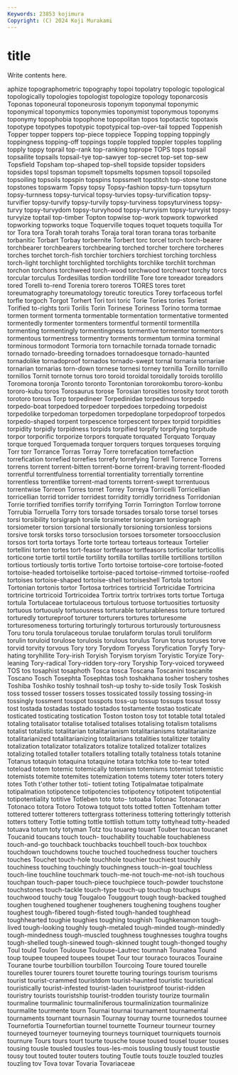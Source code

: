 ```yaml
---
Keywords: 23853 kojimura
Copyright: (C) 2024 Koji Murakami
---
```


# title

Write contents here.



aphize
topographometric topography topoi topolatry topologic topological topologically topologies topologist topologize
topology toponarcosis Toponas toponeural toponeurosis toponym toponymal toponymic toponymical toponymics
toponymies toponymist toponymous toponyms toponymy topophobia topophone topopolitan topos topotactic
topotaxis topotype topotypes topotypic topotypical top-over-tail topped Toppenish Topper topper
toppers top-piece toppiece Topping topping toppingly toppingness topping-off toppings topple
toppled toppler topples toppling topply toppy toprail top-rank top-ranking toprope
TOPS tops topsail topsailite topsails topsail-tye top-sawyer top-secret top-set top-sew
Topsfield Topsham top-shaped top-shell topside topsider topsiders topsides topsl topsman
topsmelt topsmelts topsmen topsoil topsoiled topsoiling topsoils topspin topspins topssmelt
topstitch top-stone topstone topstones topswarm Topsy topsy Topsy-fashion topsy-turn topsyturn
topsy-turnness topsy-turvical topsy-turvies topsy-turvification topsy-turvifier topsy-turvify topsy-turvily topsy-turviness topsyturviness topsy-turvy
topsy-turvydom topsy-turvyhood topsy-turvyism topsy-turvyist topsy-turvyize toptail top-timber Topton topwise top-work
topwork topworked topworking topworks toque Toquerville toques toquet toquets toquilla
Tor tor Tora tora Torah torah torahs Toraja toral toran
torana toras torbanite torbanitic Torbart Torbay torbernite Torbert torc torcel
torch torch-bearer torchbearer torchbearers torchbearing torched torcher torchere torcheres torches
torchet torch-fish torchier torchiers torchiest torching torchless torch-light torchlight torchlighted
torchlights torchlike torchlit torchman torchon torchons torchweed torch-wood torchwood torchwort
torchy torcs torcular torculus Tordesillas tordion tordrillite Tore tore toreador
toreadors tored Torelli to-rend Torenia torero toreros TORES tores toret
toreumatography toreumatology toreutic toreutics Torey torfaceous torfel torfle torgoch Torgot
Torhert Tori tori toric Torie Tories tories Toriest Torified to-rights
torii Torilis Torin Torinese Toriness Torino torma tormae tormen torment
tormenta tormentable tormentation tormentative tormented tormentedly tormenter tormenters tormentful tormentil
tormentilla tormenting tormentingly tormentingness tormentive tormentor tormentors tormentous tormentress tormentry
torments tormentum tormina torminal torminous tormodont Tormoria torn tornachile tornada
tornade tornadic tornado tornado-breeding tornadoes tornadoesque tornado-haunted tornadolike tornadoproof tornados
tornado-swept tornal tornaria tornariae tornarian tornarias torn-down tornese tornesi torney
tornilla Tornillo tornillo tornillos Tornit tornote tornus toro toroid toroidal
toroidally toroids torolillo Toromona toronja Toronto toronto Torontonian tororokombu tororo-konbu
tororo-kubu toros Torosaurus torose Torosian torosities torosity torot toroth torotoro
torous Torp torpedineer Torpedinidae torpedinous torpedo torpedo-boat torpedoed torpedoer torpedoes
torpedoing torpedoist torpedolike torpedoman torpedomen torpedoplane torpedoproof torpedos torpedo-shaped torpent
torpescence torpescent torpex torpid torpidities torpidity torpidly torpidness torpids torpified
torpify torpifying torpitude torpor torporific torporize torpors torquate torquated Torquato
Torquay torque torqued Torquemada torquer torquers torques torqueses torquing Torr
torr Torrance Torras Torray Torre torrefacation torrefaction torrefication torrefied torrefies
torrefy torrefying Torrell Torrence Torrens torrens torrent torrent-bitten torrent-borne torrent-braving
torrent-flooded torrentful torrentfulness torrential torrentiality torrentially torrentine torrentless torrentlike torrent-mad
torrents torrent-swept torrentuous torrentwise Torreon Torres torret Torrey Torreya Torricelli
Torricellian torricellian torrid torrider torridest torridity torridly torridness Torridonian Torrie
torrified torrifies torrify torrifying Torrin Torrington Torrlow torrone Torrubia Torruella
Torry tors torsade torsades torsalo torse torsel torses torsi torsibility
torsigraph torsile torsimeter torsiogram torsiograph torsiometer torsion torsional torsionally torsioning
torsionless torsions torsive torsk torsks torso torsoclusion torsoes torsometer torsoocclusion
torsos tort torta tortays Torte torte torteau torteaus torteaux Tortelier
tortellini torten tortes tort-feasor tortfeasor tortfeasors torticollar torticollis torticone tortie
tortil tortile tortility tortilla tortillas tortille tortillions tortillon tortious tortiously
tortis tortive Torto tortoise tortoise-core tortoise-footed tortoise-headed tortoiselike tortoise-paced tortoise-rimmed
tortoise-roofed tortoises tortoise-shaped tortoise-shell tortoiseshell Tortola tortoni Tortonian tortonis tortor
Tortosa tortrices tortricid Tortricidae Tortricina tortricine tortricoid Tortricoidea Tortrix tortrix
tortrixes torts tortue Tortuga tortula Tortulaceae tortulaceous tortulous tortuose tortuosities
tortuosity tortuous tortuously tortuousness torturable torturableness torture tortured torturedly tortureproof
torturer torturers tortures torturesome torturesomeness torturing torturingly torturous torturously torturousness
Toru toru torula torulaceous torulae torulaform torulas toruli toruliform torulin
toruloid torulose torulosis torulous torulus Torun torus toruses torve torvid
torvity torvous Tory tory Torydom Toryess Toryfication Toryfy Tory-hating toryhillite
Tory-irish Toryish Toryism toryism Toryistic Toryize Tory-leaning Tory-radical Tory-ridden tory-rory
Toryship Tory-voiced toryweed TOS tos tosaphist tosaphoth Tosca tosca Toscana
Toscanini toscanite Toscano Tosch Tosephta Tosephtas tosh toshakhana tosher toshery
toshes Toshiba Toshiko toshly toshnail tosh-up toshy to-side tosily Tosk
Toskish toss tossed tosser tossers tosses tossicated tossily tossing tossing-in
tossingly tossment tosspot tosspots toss-up tossup tossups tossut tossy tost
tostada tostadas tostado tostados tostamente tostao tosticate tosticated tosticating tostication
Toston toston tosy tot totable total totaled totaling totalisator totalise
totalised totalises totalising totalism totalisms totalist totalistic totalitarian totalitarianism totalitarianisms
totalitarianize totalitarianized totalitarianizing totalitarians totalities totalitizer totality totalization totalizator totalizators
totalize totalized totalizer totalizes totalizing totalled totaller totallers totalling totally
totalness totals totanine Totanus totaquin totaquina totaquine totara totchka tote
to-tear toted toteload totem totemic totemically totemism totemisms totemist totemistic
totemists totemite totemites totemization totems totemy toter toters totery totes
Toth t'other tother toti- totient toting Totipalmatae totipalmate totipalmation totipotence
totipotencies totipotency totipotent totipotential totipotentiality totitive Totleben toto toto- totoaba
Totonac Totonacan Totonaco totora Totoro Totowa totquot tots totted totten
Tottenham totter tottered totterer totterers tottergrass totteriness tottering totteringly totterish
totters tottery Tottie totting tottle tottlish tottum totty tottyhead totty-headed
totuava totum toty totyman Totz tou touareg touart Touber toucan
toucanet Toucanid toucans touch touch- touchability touchable touchableness touch-and-go touchback
touchbacks touchbell touch-box touchbox touchdown touchdowns touche touched touchedness toucher
touchers touches Touchet touch-hole touchhole touchier touchiest touchily touchiness touching
touchingly touchingness touch-in-goal touchless touch-line touchline touchmark touch-me-not touch-me-not-ish touchous
touchpan touch-paper touch-piece touchpiece touch-powder touchstone touchstones touch-tackle touch-type touch-up
touchup touchups touchwood touchy toug Tougaloo Touggourt tough tough-backed toughed
toughen toughened toughener tougheners toughening toughens tougher toughest tough-fibered tough-fisted
tough-handed toughhead toughhearted toughie toughies toughing toughish Toughkenamon tough-lived tough-looking
toughly tough-metaled tough-minded tough-mindedly tough-mindedness tough-muscled toughness toughnesses toughra toughs
tough-shelled tough-sinewed tough-skinned tought tough-thonged toughy Toul tould Toulon Toulouse
Toulouse-Lautrec toumnah Tounatea Tound toup toupee toupeed toupees toupet Tour
tour touraco touracos Touraine Tourane tourbe tourbillion tourbillon Tourcoing Toure
toured tourelle tourelles tourer tourers touret tourette touring tourings tourism
tourisms tourist tourist-crammed touristdom tourist-haunted touristic touristical touristically tourist-infested tourist-laden
touristproof tourist-ridden touristry tourists touristship tourist-trodden touristy tourize tourmalin tourmaline
tourmalinic tourmaliniferous tourmalinization tourmalinize tourmalite tourmente tourn Tournai tournai tournament
tournamental tournaments tournant tournasin Tournay tournay tourne tournedos tournee Tournefortia
Tournefortian tournel tournette Tourneur tourneur tourney tourneyed tourneyer tourneying tourneys
tourniquet tourniquets tournois tournure Tours tours tourt tourte tousche touse
toused tousel touser touses tousing tousle tousled tousles tous-les-mois tousling
tously toust toustie tousy tout touted touter touters touting Toutle
touts touzle touzled touzles touzling tov Tova tovar Tovaria Tovariaceae
